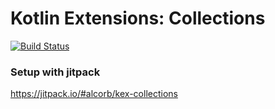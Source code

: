 # Kotlin Extensions: Collections
[![Build Status](https://travis-ci.org/alcorb/kex-collections.svg?branch=master)](https://travis-ci.org/alcorb/kex-collections)


### Setup with jitpack
https://jitpack.io/#alcorb/kex-collections
